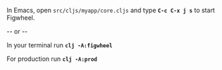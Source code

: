 In Emacs, open `src/cljs/myapp/core.cljs` and type <b>`C-c C-x j s`</b> to start Figwheel.

-- or --

In your terminal run <b>`clj -A:figwheel`</b>

For production run <b>`clj -A:prod`</b>

